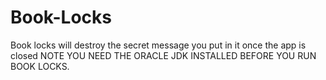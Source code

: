 # Book-Locks
Book locks will destroy the secret message you put in it once the app is closed 
NOTE YOU NEED THE ORACLE JDK INSTALLED BEFORE YOU RUN BOOK LOCKS.
